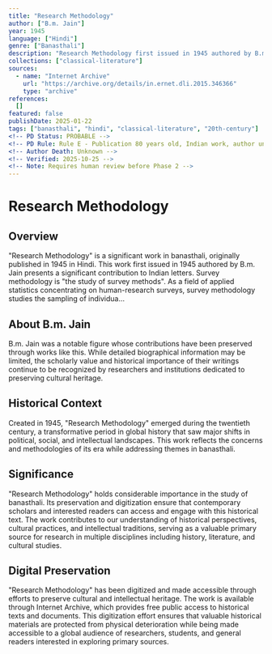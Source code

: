 ```yaml
---
title: "Research Methodology"
author: ["B.m. Jain"]
year: 1945
language: ["Hindi"]
genre: ["Banasthali"]
description: "Research Methodology first issued in 1945 authored by B.m. Jain presents a significant contribution to Indian letters. Survey methodology is "the study of survey methods". As a field of applied statistics concentrating on human-research surveys, survey methodology studies the sampling of individua..."
collections: ["classical-literature"]
sources:
  - name: "Internet Archive"
    url: "https://archive.org/details/in.ernet.dli.2015.346366"
    type: "archive"
references:
  []
featured: false
publishDate: 2025-01-22
tags: ["banasthali", "hindi", "classical-literature", "20th-century"]
<!-- PD Status: PROBABLE -->
<!-- PD Rule: Rule E - Publication 80 years old, Indian work, author uncertain -->
<!-- Author Death: Unknown -->
<!-- Verified: 2025-10-25 -->
<!-- Note: Requires human review before Phase 2 -->
---
```


# Research Methodology

## Overview

"Research Methodology" is a significant work in banasthali, originally published in 1945 in Hindi. This work first issued in 1945 authored by B.m. Jain presents a significant contribution to Indian letters. Survey methodology is "the study of survey methods". As a field of applied statistics concentrating on human-research surveys, survey methodology studies the sampling of individua...

## About B.m. Jain

B.m. Jain was a notable figure whose contributions have been preserved through works like this. While detailed biographical information may be limited, the scholarly value and historical importance of their writings continue to be recognized by researchers and institutions dedicated to preserving cultural heritage.

## Historical Context

Created in 1945, "Research Methodology" emerged during the twentieth century, a transformative period in global history that saw major shifts in political, social, and intellectual landscapes. This work reflects the concerns and methodologies of its era while addressing themes in banasthali.

## Significance

"Research Methodology" holds considerable importance in the study of banasthali. Its preservation and digitization ensure that contemporary scholars and interested readers can access and engage with this historical text. The work contributes to our understanding of historical perspectives, cultural practices, and intellectual traditions, serving as a valuable primary source for research in multiple disciplines including history, literature, and cultural studies.

## Digital Preservation

"Research Methodology" has been digitized and made accessible through efforts to preserve cultural and intellectual heritage. The work is available through Internet Archive, which provides free public access to historical texts and documents. This digitization effort ensures that valuable historical materials are protected from physical deterioration while being made accessible to a global audience of researchers, students, and general readers interested in exploring primary sources.
